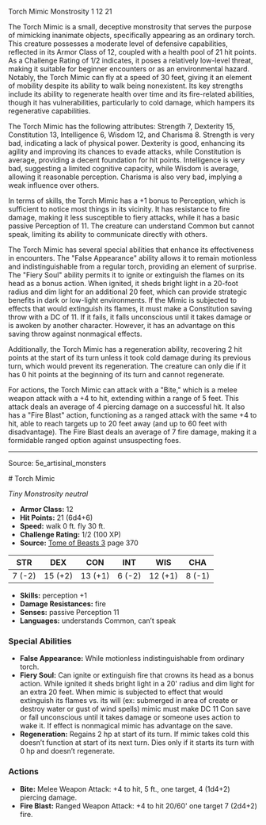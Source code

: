 <MonsterName/>Torch Mimic</MonsterName>
<CreatureType/>Monstrosity</CreatureType>
<CR/>1</CR>
<AC/>12</AC>
<HP/>21</HP>
<summary>The Torch Mimic is a small, deceptive monstrosity that serves the purpose of mimicking inanimate objects, specifically appearing as an ordinary torch. This creature possesses a moderate level of defensive capabilities, reflected in its Armor Class of 12, coupled with a health pool of 21 hit points. As a Challenge Rating of 1/2 indicates, it poses a relatively low-level threat, making it suitable for beginner encounters or as an environmental hazard. Notably, the Torch Mimic can fly at a speed of 30 feet, giving it an element of mobility despite its ability to walk being nonexistent. Its key strengths include its ability to regenerate health over time and its fire-related abilities, though it has vulnerabilities, particularly to cold damage, which hampers its regenerative capabilities.</summary>

<detail>

The Torch Mimic has the following attributes: Strength 7, Dexterity 15, Constitution 13, Intelligence 6, Wisdom 12, and Charisma 8. Strength is very bad, indicating a lack of physical power. Dexterity is good, enhancing its agility and improving its chances to evade attacks, while Constitution is average, providing a decent foundation for hit points. Intelligence is very bad, suggesting a limited cognitive capacity, while Wisdom is average, allowing it reasonable perception. Charisma is also very bad, implying a weak influence over others.

In terms of skills, the Torch Mimic has a +1 bonus to Perception, which is sufficient to notice most things in its vicinity. It has resistance to fire damage, making it less susceptible to fiery attacks, while it has a basic passive Perception of 11. The creature can understand Common but cannot speak, limiting its ability to communicate directly with others.

The Torch Mimic has several special abilities that enhance its effectiveness in encounters. The "False Appearance" ability allows it to remain motionless and indistinguishable from a regular torch, providing an element of surprise. The "Fiery Soul" ability permits it to ignite or extinguish the flames on its head as a bonus action. When ignited, it sheds bright light in a 20-foot radius and dim light for an additional 20 feet, which can provide strategic benefits in dark or low-light environments. If the Mimic is subjected to effects that would extinguish its flames, it must make a Constitution saving throw with a DC of 11. If it fails, it falls unconscious until it takes damage or is awoken by another character. However, it has an advantage on this saving throw against nonmagical effects.

Additionally, the Torch Mimic has a regeneration ability, recovering 2 hit points at the start of its turn unless it took cold damage during its previous turn, which would prevent its regeneration. The creature can only die if it has 0 hit points at the beginning of its turn and cannot regenerate.

For actions, the Torch Mimic can attack with a "Bite," which is a melee weapon attack with a +4 to hit, extending within a range of 5 feet. This attack deals an average of 4 piercing damage on a successful hit. It also has a "Fire Blast" action, functioning as a ranged attack with the same +4 to hit, able to reach targets up to 20 feet away (and up to 60 feet with disadvantage). The Fire Blast deals an average of 7 fire damage, making it a formidable ranged option against unsuspecting foes.</detail>



---

Source: 5e_artisinal_monsters

<statblock>
# Torch Mimic

*Tiny* *Monstrosity* *neutral*

- **Armor Class:** 12
- **Hit Points:** 21 (6d4+6)
- **Speed:** walk 0 ft. fly 30 ft.
- **Challenge Rating:** 1/2 (100 XP)
- **Source:** [Tome of Beasts 3](https://koboldpress.com/kpstore/product/tome-of-beasts-3-for-5th-edition/) page 370

| STR | DEX | CON | INT | WIS | CHA |
| --- | --- | --- | --- | --- | --- |
| 7 (-2) | 15 (+2) | 13 (+1) | 6 (-2) | 12 (+1) | 8 (-1) |

- **Skills:** perception +1
- **Damage Resistances:** fire
- **Senses:** passive Perception 11
- **Languages:** understands Common, can’t speak

### Special Abilities

- **False Appearance:** While motionless indistinguishable from ordinary torch.
- **Fiery Soul:** Can ignite or extinguish fire that crowns its head as a bonus action. While ignited it sheds bright light in a 20' radius and dim light for an extra 20 feet. When mimic is subjected to effect that would extinguish its flames vs. its will (ex: submerged in area of create or destroy water or gust of wind spells) mimic must make DC 11 Con save or fall unconscious until it takes damage or someone uses action to wake it. If effect is nonmagical mimic has advantage on the save.
- **Regeneration:** Regains 2 hp at start of its turn. If mimic takes cold this doesn’t function at start of its next turn. Dies only if it starts its turn with 0 hp and doesn’t regenerate.

### Actions

- **Bite:** Melee Weapon Attack: +4 to hit, 5 ft., one target, 4 (1d4+2) piercing damage.
- **Fire Blast:** Ranged Weapon Attack: +4 to hit 20/60' one target 7 (2d4+2) fire.


</statblock>


